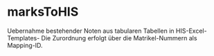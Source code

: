 # marksToHIS
Uebernahme bestehender Noten aus tabularen Tabellen in HIS-Excel-Templates-
Die Zurordnung erfolgt über die Matrikel-Nummern als Mapping-ID.
